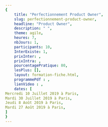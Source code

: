 ```yaml
---
{
	title: "Perfectionnement Product Owner",
	slug: perfectionnement-product-owner, 
	headline: "Product Owner",
	description: " ",
	theme: agile,
	heures: 7,
	nbJours: 1,
	participants: 10,
	InterExiste: 1,
	prixInter: ,
	prixIntra: ,
	pourcentagePratique: 80,
	lesPlus: [],
	layout: formation-fiche.html, 
	programmePdf : ,
	lienVideo : ,
	dates: [
Mercredi 10 Juillet 2019 à Paris,
Mardi 30 Juillet 2019 à Paris,
Jeudi 8 Août 2019 à Paris, 
Mardi 27 Août 2019 à Paris,
]
}
---
```


